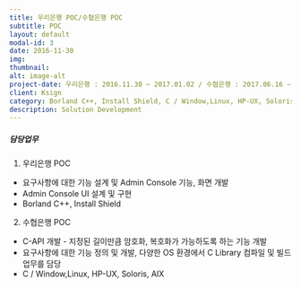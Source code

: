 ```yaml
---
title: 우리은행 POC/수협은행 POC 
subtitle: POC
layout: default
modal-id: 3
date: 2016-11-30
img: 
thumbnail: 
alt: image-alt
project-date: 우리은행 : 2016.11.30 ~ 2017.01.02 / 수협은행 : 2017.06.16 ~ 2017.07.05
client: Ksign
category: Borland C++, Install Shield, C / Window,Linux, HP-UX, Soloris, AIX
description: Solution Development
---
```

##### 담당업무
1. 우리은행 POC 
* 요구사항에 대한 기능 설계 및 Admin Console 기능, 화면 개발
* Admin Console UI 설계 및 구현
* Borland C++, Install Shield
2. 수협은행 POC
* C-API 개발 - 지정된 길이만큼 암호화, 복호화가 가능하도록 하는 기능 개발
* 요구사항에 대한 기능 정의 및 개발, 다양한 OS 환경에서 C Library 컴파일 및 빌드 업무를 담당
* C / Window,Linux, HP-UX, Soloris, AIX